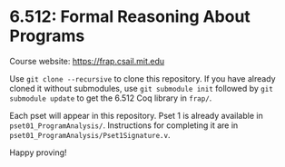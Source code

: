 6.512: Formal Reasoning About Programs
======================================

Course website: https://frap.csail.mit.edu

Use `git clone --recursive` to clone this repository.  If you have already
cloned it without submodules, use `git submodule init` followed by `git submodule update`
to get the 6.512 Coq library in `frap/`.

Each pset will appear in this repository.  Pset 1 is already available in
`pset01_ProgramAnalysis/`.  Instructions for completing it are in
`pset01_ProgramAnalysis/Pset1Signature.v`.

Happy proving!